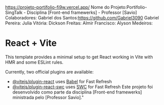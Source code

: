 https://projeto-portifolio-fi9w.vercel.app/
Nome do Projeto:Portifolio-SingTalk - Disciplina [Front-end framewerks] - Professor [Savio]
Colaboradores:
 Gabriel dos Santos:https://github.com/Gabriel3090
 Gabriel Pereira:
 Julia Vitória:
 Dickson Freitas:
 Almir Francisco:
 Alyson Medeiros:


# React + Vite

This template provides a minimal setup to get React working in Vite with HMR and some ESLint rules.

Currently, two official plugins are available:

- [@vitejs/plugin-react](https://github.com/vitejs/vite-plugin-react/blob/main/packages/plugin-react/README.md) uses [Babel](https://babeljs.io/) for Fast Refresh
- [@vitejs/plugin-react-swc](https://github.com/vitejs/vite-plugin-react-swc) uses [SWC](https://swc.rs/) for Fast Refresh
Este projeto foi desenvolvido como parte da disciplina [Front-end framewerks]
ministrada pelo [Professor Savio]."

